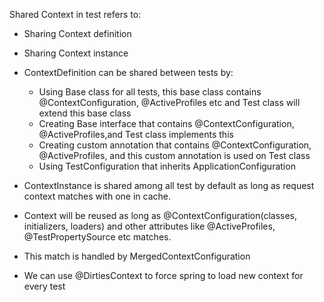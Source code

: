 Shared Context in test refers to:
* Sharing Context definition
* Sharing Context instance


* ContextDefinition can be shared between tests by:
  * Using Base class for all tests, this base class contains @ContextConfiguration, @ActiveProfiles etc and Test class will extend this base class
  * Creating Base interface that contains @ContextConfiguration, @ActiveProfiles,and Test class implements this
  * Creating custom annotation that contains @ContextConfiguration, @ActiveProfiles, and this custom annotation is used on Test class
  * Using TestConfiguration that inherits ApplicationConfiguration
  

* ContextInstance is shared among all test by default as long as request context matches with one in cache.
* Context will be reused as long as @ContextConfiguration(classes, initializers, loaders) and other attributes like @ActiveProfiles, @TestPropertySource etc matches.
* This match is handled by MergedContextConfiguration
* We can use @DirtiesContext to force spring to load new context for every test
